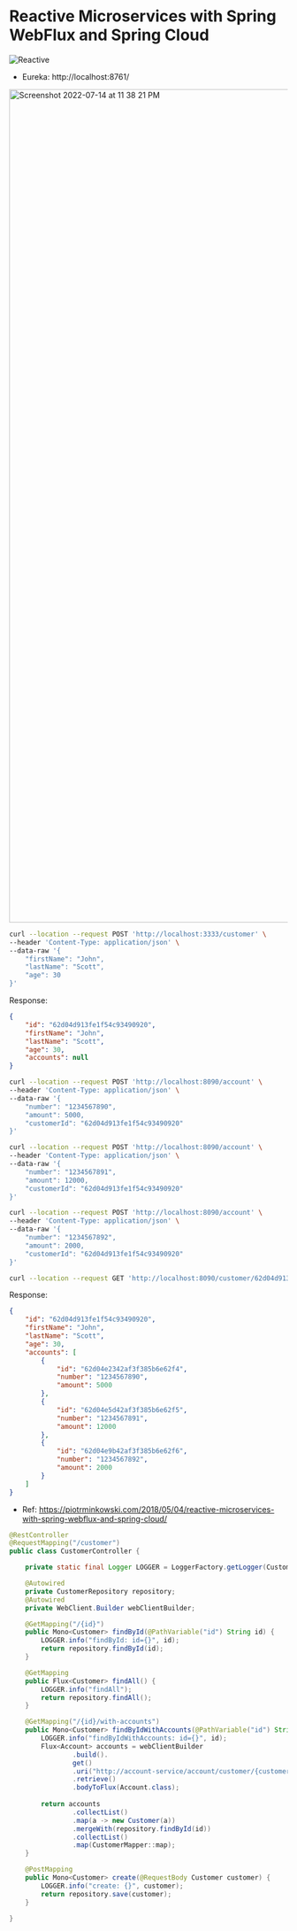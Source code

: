 # Reactive Microservices with Spring WebFlux and Spring Cloud

![Reactive](https://user-images.githubusercontent.com/54174687/179053307-d2205738-1100-4fce-81d5-29466062ea2b.png)



- Eureka: http://localhost:8761/

<img width="1506" alt="Screenshot 2022-07-14 at 11 38 21 PM" src="https://user-images.githubusercontent.com/54174687/179052592-ac481864-5976-4def-b9fd-9e4ea1d8c9de.png">

```sh
curl --location --request POST 'http://localhost:3333/customer' \
--header 'Content-Type: application/json' \
--data-raw '{
    "firstName": "John",
    "lastName": "Scott",
    "age": 30
}'
```
Response:

```json
{
    "id": "62d04d913fe1f54c93490920",
    "firstName": "John",
    "lastName": "Scott",
    "age": 30,
    "accounts": null
}
```


```sh
curl --location --request POST 'http://localhost:8090/account' \
--header 'Content-Type: application/json' \
--data-raw '{
    "number": "1234567890",
    "amount": 5000,
    "customerId": "62d04d913fe1f54c93490920"
}'
```

```sh
curl --location --request POST 'http://localhost:8090/account' \
--header 'Content-Type: application/json' \
--data-raw '{
    "number": "1234567891",
    "amount": 12000,
    "customerId": "62d04d913fe1f54c93490920"
}'
```

```sh
curl --location --request POST 'http://localhost:8090/account' \
--header 'Content-Type: application/json' \
--data-raw '{
    "number": "1234567892",
    "amount": 2000,
    "customerId": "62d04d913fe1f54c93490920"
}'
```

```sh
curl --location --request GET 'http://localhost:8090/customer/62d04d913fe1f54c93490920/with-accounts'
```

Response:
```json
{
    "id": "62d04d913fe1f54c93490920",
    "firstName": "John",
    "lastName": "Scott",
    "age": 30,
    "accounts": [
        {
            "id": "62d04e2342af3f385b6e62f4",
            "number": "1234567890",
            "amount": 5000
        },
        {
            "id": "62d04e5d42af3f385b6e62f5",
            "number": "1234567891",
            "amount": 12000
        },
        {
            "id": "62d04e9b42af3f385b6e62f6",
            "number": "1234567892",
            "amount": 2000
        }
    ]
}
```

- Ref: https://piotrminkowski.com/2018/05/04/reactive-microservices-with-spring-webflux-and-spring-cloud/

```java
@RestController
@RequestMapping("/customer")
public class CustomerController {

	private static final Logger LOGGER = LoggerFactory.getLogger(CustomerController.class);

	@Autowired
	private CustomerRepository repository;
	@Autowired
    private WebClient.Builder webClientBuilder;

	@GetMapping("/{id}")
	public Mono<Customer> findById(@PathVariable("id") String id) {
		LOGGER.info("findById: id={}", id);
		return repository.findById(id);
	}

	@GetMapping
	public Flux<Customer> findAll() {
		LOGGER.info("findAll");
		return repository.findAll();
	}

	@GetMapping("/{id}/with-accounts")
	public Mono<Customer> findByIdWithAccounts(@PathVariable("id") String id) {
		LOGGER.info("findByIdWithAccounts: id={}", id);
		Flux<Account> accounts = webClientBuilder
				.build().
				get()
				.uri("http://account-service/account/customer/{customer}", id)
				.retrieve()
				.bodyToFlux(Account.class);	
		
		return accounts
				.collectList()
				.map(a -> new Customer(a))
				.mergeWith(repository.findById(id))
				.collectList()
				.map(CustomerMapper::map);
	}

	@PostMapping
	public Mono<Customer> create(@RequestBody Customer customer) {
		LOGGER.info("create: {}", customer);
		return repository.save(customer);
	}
	
}
```
